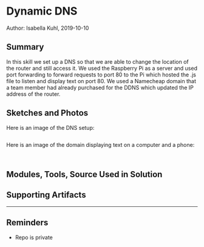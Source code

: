 #  Dynamic DNS

Author: Isabella Kuhl, 2019-10-10

## Summary
In this skill we set up a DNS so that we are able to change the location of the router and still access it. We used the Raspberry Pi as a server and used port forwarding to forward requests to port 80 to the Pi which hosted the .js file to listen and display text on port 80. We used a Namecheap domain that a team member had already purchased for the DDNS which updated the IP address of the router.

## Sketches and Photos

Here is an image of the DNS setup:

![]()

Here is an image of the domain displaying text on a computer and a phone:

![]()

![]()


## Modules, Tools, Source Used in Solution


## Supporting Artifacts


-----

## Reminders
- Repo is private
